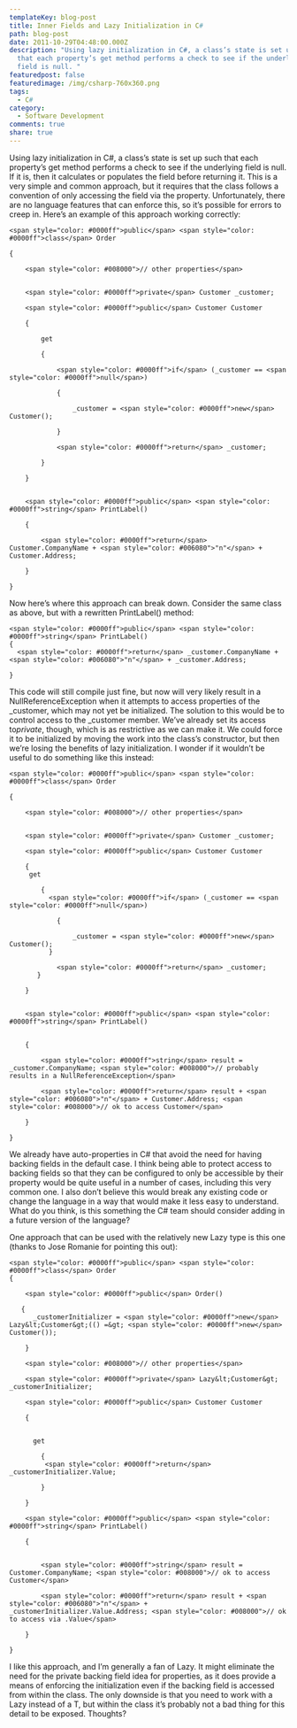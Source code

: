 ```yaml
---
templateKey: blog-post
title: Inner Fields and Lazy Initialization in C#
path: blog-post
date: 2011-10-29T04:48:00.000Z
description: "Using lazy initialization in C#, a class’s state is set up such
  that each property’s get method performs a check to see if the underlying
  field is null. "
featuredpost: false
featuredimage: /img/csharp-760x360.png
tags:
  - C#
category:
  - Software Development
comments: true
share: true
---
```

Using lazy initialization in C#, a class’s state is set up such that each property’s get method performs a check to see if the underlying field is null. If it is, then it calculates or populates the field before returning it. This is a very simple and common approach, but it requires that the class follows a convention of only accessing the field via the property. Unfortunately, there are no language features that can enforce this, so it’s possible for errors to creep in. Here’s an example of this approach working correctly:

```
<span style="color: #0000ff">public</span> <span style="color: #0000ff">class</span> Order

{

    <span style="color: #008000">// other properties</span>


    <span style="color: #0000ff">private</span> Customer _customer;

    <span style="color: #0000ff">public</span> Customer Customer

    {

        get

        {

            <span style="color: #0000ff">if</span> (_customer == <span style="color: #0000ff">null</span>)

            {

                _customer = <span style="color: #0000ff">new</span> Customer();

            }

            <span style="color: #0000ff">return</span> _customer;

        }

    }


    <span style="color: #0000ff">public</span> <span style="color: #0000ff">string</span> PrintLabel()

    {

        <span style="color: #0000ff">return</span> Customer.CompanyName + <span style="color: #006080">"n"</span> + Customer.Address;

    }

}
```

Now here’s where this approach can break down. Consider the same class as above, but with a rewritten PrintLabel() method:

```
<span style="color: #0000ff">public</span> <span style="color: #0000ff">string</span> PrintLabel()
{
  <span style="color: #0000ff">return</span> _customer.CompanyName + <span style="color: #006080">"n"</span> + _customer.Address;

}
```

This code will still compile just fine, but now will very likely result in a NullReferenceException when it attempts to access properties of the _customer, which may not yet be initialized. The solution to this would be to control access to the _customer member. We’ve already set its access to*private*, though, which is as restrictive as we can make it. We could force it to be initialized by moving the work into the class’s constructor, but then we’re losing the benefits of lazy initialization. I wonder if it wouldn’t be useful to do something like this instead:

```
<span style="color: #0000ff">public</span> <span style="color: #0000ff">class</span> Order

{

    <span style="color: #008000">// other properties</span>


    <span style="color: #0000ff">private</span> Customer _customer;

    <span style="color: #0000ff">public</span> Customer Customer

    {
     get

        {
          <span style="color: #0000ff">if</span> (_customer == <span style="color: #0000ff">null</span>)

            {

                _customer = <span style="color: #0000ff">new</span> Customer();
          }

            <span style="color: #0000ff">return</span> _customer;
       }

    }


    <span style="color: #0000ff">public</span> <span style="color: #0000ff">string</span> PrintLabel()


    {

        <span style="color: #0000ff">string</span> result = _customer.CompanyName; <span style="color: #008000">// probably results in a NullReferenceException</span>

        <span style="color: #0000ff">return</span> result + <span style="color: #006080">"n"</span> + Customer.Address; <span style="color: #008000">// ok to access Customer</span>

    }

}
```

We already have auto-properties in C# that avoid the need for having backing fields in the default case. I think being able to protect access to backing fields so that they can be configured to only be accessible by their property would be quite useful in a number of cases, including this very common one. I also don’t believe this would break any existing code or change the language in a way that would make it less easy to understand. What do you think, is this something the C# team should consider adding in a future version of the language?

One approach that can be used with the relatively new Lazy<T> type is this one (thanks to Jose Romanie for pointing this out):

```
<span style="color: #0000ff">public</span> <span style="color: #0000ff">class</span> Order
{

    <span style="color: #0000ff">public</span> Order()

   {
      _customerInitializer = <span style="color: #0000ff">new</span> Lazy&lt;Customer&gt;(() =&gt; <span style="color: #0000ff">new</span> Customer());

    }

    <span style="color: #008000">// other properties</span>

    <span style="color: #0000ff">private</span> Lazy&lt;Customer&gt; _customerInitializer;

    <span style="color: #0000ff">public</span> Customer Customer

    {


      get

        {
         <span style="color: #0000ff">return</span> _customerInitializer.Value;

        }

    }

    <span style="color: #0000ff">public</span> <span style="color: #0000ff">string</span> PrintLabel()

    {


        <span style="color: #0000ff">string</span> result = Customer.CompanyName; <span style="color: #008000">// ok to access Customer</span>

        <span style="color: #0000ff">return</span> result + <span style="color: #006080">"n"</span> + _customerInitializer.Value.Address; <span style="color: #008000">// ok to access via .Value</span>

    }

}
```

I like this approach, and I’m generally a fan of Lazy<T>. It might eliminate the need for the private backing field idea for properties, as it does provide a means of enforcing the initialization even if the backing field is accessed from within the class. The only downside is that you need to work with a Lazy<T> instead of a T, but within the class it’s probably not a bad thing for this detail to be exposed. Thoughts?